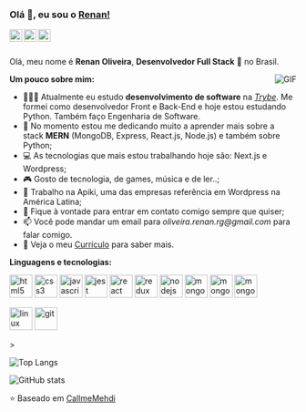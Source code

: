 ### Olá 👋, eu sou o [Renan!](https://ren4ndev.github.io/)

<a href="https://www.linkedin.com/in/renancoliveira/">
  <img align="left" alt="LinkdeIn do Renan" width="22px" src="https://cdn.jsdelivr.net/npm/simple-icons@v3/icons/linkedin.svg" />
</a>
<a href="https://www.instagram.com/ren4n.dev/">
  <img align="left" alt="Instagram do Renan" width="22px" src="https://cdn.jsdelivr.net/npm/simple-icons@v3/icons/instagram.svg" />
</a>
<a href="https://twitter.com/Ren4nDev">
  <img align="left" alt="Twitter do Renan" width="22px" src="https://cdn.jsdelivr.net/npm/simple-icons@3.12.2/icons/twitter.svg" />
</a>

<br />
<br />

Olá, meu nome é **Renan Oliveira**, **Desenvolvedor Full Stack** 🚀 no Brasil. 

  <img align="right" alt="GIF" src="https://i.pinimg.com/originals/e4/26/70/e426702edf874b181aced1e2fa5c6cde.gif" />

**Um pouco sobre mim:**

- 👨🏽‍💻 Atualmente eu estudo **desenvolvimento de software** na _[Trybe](https://www.betrybe.com/)_. Me formei como desenvolvedor Front e Back-End e hoje estou estudando Python. Também faço Engenharia de Software.
- 🌱 No momento estou me dedicando muito a aprender mais sobre a stack __MERN__ (MongoDB, Express, React.js, Node.js) e também sobre Python;
- 💻 As tecnologias que mais estou trabalhando hoje são: Next.js e Wordpress;
- 🎮 Gosto de tecnologia, de games, música e de ler..;
- 💼 Trabalho na Apiki, uma das empresas referência em Wordpress na América Latina;
- 💬 Fique à vontade para entrar em contato comigo sempre que quiser;
- 📫 Você pode mandar um email para _oliveira.renan.rg@gmail.com_ para falar comigo.
- 📝 Veja o meu [Currículo]() para saber mais.


**Linguagens e tecnologias:**  
<p align="left">
  <img src="https://www.vectorlogo.zone/logos/w3_html5/w3_html5-icon.svg" alt="html5" width="40" height="40"/> 
  <img src="https://www.vectorlogo.zone/logos/w3_css/w3_css-icon.svg" alt="css3" width="40" height="40"/> 
  <img src="https://github.com/detain/svg-logos/blob/master/svg/javascript-1.svg" alt="javascript" width="40" height="40"/> 
  <img src="https://www.vectorlogo.zone/logos/jestjsio/jestjsio-icon.svg" alt="jest" width="40" height="40" />
  <img src="https://www.vectorlogo.zone/logos/reactjs/reactjs-icon.svg" alt="react" width="40" height="40"/> 
  <img src="https://github.com/detain/svg-logos/blob/master/svg/redux.svg" alt="redux" width="40" height="40"/> 
  <img src="https://www.vectorlogo.zone/logos/nodejs/nodejs-icon.svg" alt="nodejs" width="40" height="40"/> 
  <img src="https://www.vectorlogo.zone/logos/mongodb/mongodb-ar21.svg" alt="mongo" width="40" height="40"/>
  <img src="https://www.vectorlogo.zone/logos/mysql/mysql-horizontal.svg" alt="mongo" width="40" height="40"/>
  <img src="https://www.vectorlogo.zone/logos/expressjs/expressjs-ar21.svg" alt="mongo" width="40" height="40"/>
</p>

<p>
  <img src="https://devicons.github.io/devicon/devicon.git/icons/linux/linux-original.svg" alt="linux" width="40" height="40" />
  <img src="https://devicons.github.io/devicon/devicon.git/icons/git/git-original.svg" alt="git" width="40" height="40"/> 
</p>>

![Top Langs](https://github-readme-stats.vercel.app/api/top-langs/?username=ren4ndev&theme=tokyonight)

![GitHub stats](https://github-readme-stats.vercel.app/api?username=ren4ndev&show_icons=true&theme=tokyonight)

⭐️ Baseado em [CallmeMehdi](https://github.com/CallmeMehdi)
